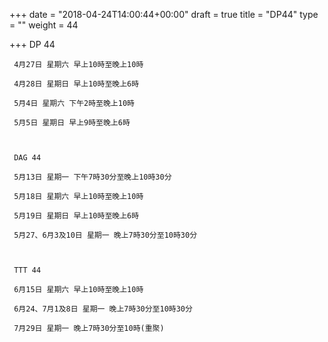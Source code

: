 +++
date = "2018-04-24T14:00:44+00:00"
draft = true
title = "DP44"
type = ""
weight = 44

+++
DP 44

     4月27日 星期六 早上10時至晚上10時

     4月28日 星期日 早上10時至晚上6時

     5月4日 星期六 下午2時至晚上10時

     5月5日 星期日 早上9時至晚上6時

 

     DAG 44

     5月13日 星期一 下午7時30分至晚上10時30分

     5月18日 星期六 早上10時至晚上10時

     5月19日 星期日 早上10時至晚上6時

     5月27、6月3及10日 星期一 晚上7時30分至10時30分

 

     TTT 44

     6月15日 星期六 早上10時至晚上10時

     6月24、7月1及8日 星期一 晚上7時30分至10時30分

     7月29日 星期一 晚上7時30分至10時(重聚)